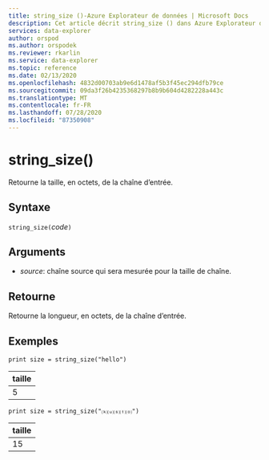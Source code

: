 ```yaml
---
title: string_size ()-Azure Explorateur de données | Microsoft Docs
description: Cet article décrit string_size () dans Azure Explorateur de données.
services: data-explorer
author: orspod
ms.author: orspodek
ms.reviewer: rkarlin
ms.service: data-explorer
ms.topic: reference
ms.date: 02/13/2020
ms.openlocfilehash: 4832d00703ab9e6d1478af5b3f45ec294dfb79ce
ms.sourcegitcommit: 09da3f26b4235368297b8b9b604d4282228a443c
ms.translationtype: MT
ms.contentlocale: fr-FR
ms.lasthandoff: 07/28/2020
ms.locfileid: "87350908"
---
```

# <a name="string_size"></a>string_size()

Retourne la taille, en octets, de la chaîne d’entrée.

## <a name="syntax"></a>Syntaxe

`string_size(`*code*`)`

## <a name="arguments"></a>Arguments

* *source*: chaîne source qui sera mesurée pour la taille de chaîne.

## <a name="returns"></a>Retourne

Retourne la longueur, en octets, de la chaîne d’entrée.

## <a name="examples"></a>Exemples

```kusto
print size = string_size("hello")
```

|taille|
|---|
|5|

```kusto
print size = string_size("⒦⒰⒮⒯⒪")
```

|taille|
|---|
|15|